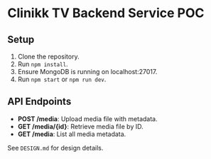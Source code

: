 # Clinikk TV Backend Service POC

## Setup

1. Clone the repository.
2. Run `npm install`.
3. Ensure MongoDB is running on localhost:27017.
4. Run `npm start` or `npm run dev`.

## API Endpoints

- **POST /media**: Upload media file with metadata.
- **GET /media/{id}**: Retrieve media file by ID.
- **GET /media**: List all media metadata.

See `DESIGN.md` for design details.